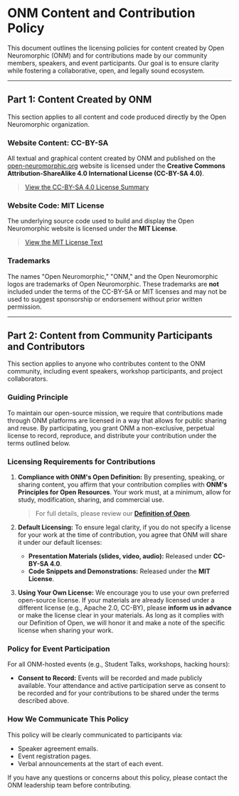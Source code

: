 # ONM Content and Contribution Policy

This document outlines the licensing policies for content created by Open Neuromorphic (ONM) and for contributions made by our community members, speakers, and event participants. Our goal is to ensure clarity while fostering a collaborative, open, and legally sound ecosystem.

---

## Part 1: Content Created by ONM

This section applies to all content and code produced directly by the Open Neuromorphic organization.

### Website Content: CC-BY-SA

All textual and graphical content created by ONM and published on the [open-neuromorphic.org](https://open-neuromorphic.org) website is licensed under the **Creative Commons Attribution-ShareAlike 4.0 International License (CC-BY-SA 4.0)**.

> [View the CC-BY-SA 4.0 License Summary](https://creativecommons.org/licenses/by-sa/4.0/)

### Website Code: MIT License

The underlying source code used to build and display the Open Neuromorphic website is licensed under the **MIT License**.

> [View the MIT License Text](https://opensource.org/licenses/MIT)

### Trademarks

The names "Open Neuromorphic," "ONM," and the Open Neuromorphic logos are trademarks of Open Neuromorphic. These trademarks are **not** included under the terms of the CC-BY-SA or MIT licenses and may not be used to suggest sponsorship or endorsement without prior written permission.

---

## Part 2: Content from Community Participants and Contributors

This section applies to anyone who contributes content to the ONM community, including event speakers, workshop participants, and project collaborators.

### Guiding Principle

To maintain our open-source mission, we require that contributions made through ONM platforms are licensed in a way that allows for public sharing and reuse. By participating, you grant ONM a non-exclusive, perpetual license to record, reproduce, and distribute your contribution under the terms outlined below.

### Licensing Requirements for Contributions

1.  **Compliance with ONM's Open Definition:** By presenting, speaking, or sharing content, you affirm that your contribution complies with **ONM's Principles for Open Resources**. Your work must, at a minimum, allow for study, modification, sharing, and commercial use.

    > For full details, please review our **[Definition of Open](../policies/open-definition.md)**.

2.  **Default Licensing:** To ensure legal clarity, if you do not specify a license for your work at the time of contribution, you agree that ONM will share it under our default licenses:
    -   **Presentation Materials (slides, video, audio):** Released under **CC-BY-SA 4.0**.
    -   **Code Snippets and Demonstrations:** Released under the **MIT License**.

3.  **Using Your Own License:** We encourage you to use your own preferred open-source license. If your materials are already licensed under a different license (e.g., Apache 2.0, CC-BY), please **inform us in advance** or make the license clear in your materials. As long as it complies with our Definition of Open, we will honor it and make a note of the specific license when sharing your work.

### Policy for Event Participation

For all ONM-hosted events (e.g., Student Talks, workshops, hacking hours):

-   **Consent to Record:** Events will be recorded and made publicly available. Your attendance and active participation serve as consent to be recorded and for your contributions to be shared under the terms described above.

### How We Communicate This Policy

This policy will be clearly communicated to participants via:
-   Speaker agreement emails.
-   Event registration pages.
-   Verbal announcements at the start of each event.

If you have any questions or concerns about this policy, please contact the ONM leadership team before contributing.